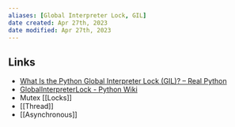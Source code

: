 ```yaml
---
aliases: [Global Interpreter Lock, GIL]
date created: Apr 27th, 2023
date modified: Apr 27th, 2023
---
```


## Links
- [What Is the Python Global Interpreter Lock (GIL)? – Real Python](https://realpython.com/python-gil/)
- [GlobalInterpreterLock - Python Wiki](https://wiki.python.org/moin/GlobalInterpreterLock)
- Mutex [[Locks]]
- [[Thread]]
- [[Asynchronous]]
